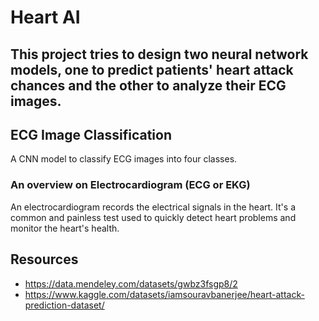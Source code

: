# Heart AI
## This project tries to design two neural network models, one to predict patients' heart attack chances and the other to analyze their ECG images.

## ECG Image Classification
A CNN model to classify ECG images into four classes. 

### An overview on Electrocardiogram (ECG or EKG) 
An electrocardiogram records the electrical signals in the heart. It's a common and painless test used to quickly detect heart problems and monitor the heart's health.

## Resources
* https://data.mendeley.com/datasets/gwbz3fsgp8/2
* https://www.kaggle.com/datasets/iamsouravbanerjee/heart-attack-prediction-dataset/


